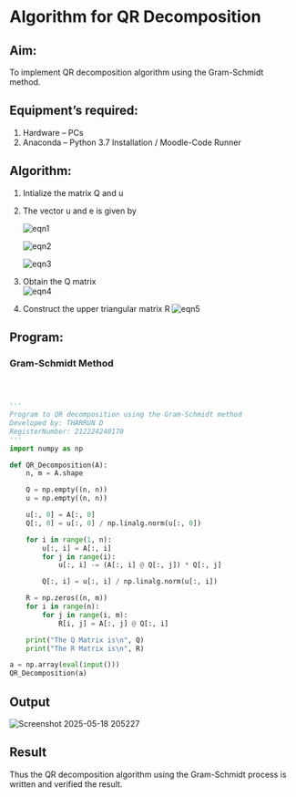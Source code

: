 # Algorithm for QR Decomposition
## Aim:
To implement QR decomposition algorithm using the Gram-Schmidt method.
## Equipment’s required:
1.	Hardware – PCs
2.	Anaconda – Python 3.7 Installation / Moodle-Code Runner
## Algorithm:
1.	Intialize the matrix Q and u
2.	The vector u and e is given by

    ![eqn1](./ex4.jpg)

    ![eqn2](./ex6.jpg)

    ![eqn3](./ex3.jpg)

3.	Obtain the Q matrix   
    ![eqn4](./ex1.jpg)
4.	Construct the upper triangular matrix R
    ![eqn5](./ex2.jpg)



## Program:

### Gram-Schmidt Method

```Python



''' 
Program to QR decomposition using the Gram-Schmidt method
Developed by: THARRUN D
RegisterNumber: 212224240170
'''
import numpy as np

def QR_Decomposition(A):
    n, m = A.shape  

    Q = np.empty((n, n))  
    u = np.empty((n, n)) 

    u[:, 0] = A[:, 0]
    Q[:, 0] = u[:, 0] / np.linalg.norm(u[:, 0])

    for i in range(1, n):
        u[:, i] = A[:, i]
        for j in range(i):
            u[:, i] -= (A[:, i] @ Q[:, j]) * Q[:, j] 

        Q[:, i] = u[:, i] / np.linalg.norm(u[:, i])  

    R = np.zeros((n, m))
    for i in range(n):
        for j in range(i, m):
            R[i, j] = A[:, j] @ Q[:, i]

    print("The Q Matrix is\n", Q)
    print("The R Matrix is\n", R)

a = np.array(eval(input()))
QR_Decomposition(a)

```

## Output

![Screenshot 2025-05-18 205227](https://github.com/user-attachments/assets/d7b26b18-d5ae-4400-8017-b052ab9cdd5d)




## Result
Thus the QR decomposition algorithm using the Gram-Schmidt process is written and verified the result.
